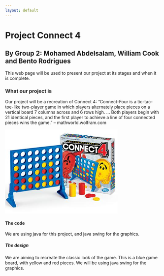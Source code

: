 ```yaml
---
layout: default
---
```

<body>

<h1>Project Connect 4</h1>
<h2>By Group 2: Mohamed Abdelsalam, William Cook and Bento Rodrigues</h2>
<p>This web page will be used to present our project at its stages and when it is complete.</p>
<h3>What our project is</h3>
<p>Our project will be a recreation of Connect 4: “Connect-Four is a tic-tac-toe-like two-player game in which players alternately place pieces
  on a vertical board 7 columns across and 6 rows high. ... Both players begin with 21 identical 
  pieces, and the first player to achieve a line of four connected pieces wins the game.” 
  – mathworld.wolfram.com</p>
<img src="Connect_4_Board_and_Box.jpg" alt="Connect 4 image">

<h4>The code</h3>
<p>We are using java for this project, and java swing for the graphics.</p>

<h5>The design</h5>
<p>We are aiming to recreate the classic look of the game. This is a blue game board, with yellow and red pieces. We will be using java swing for the graphics.</p>

</body>
